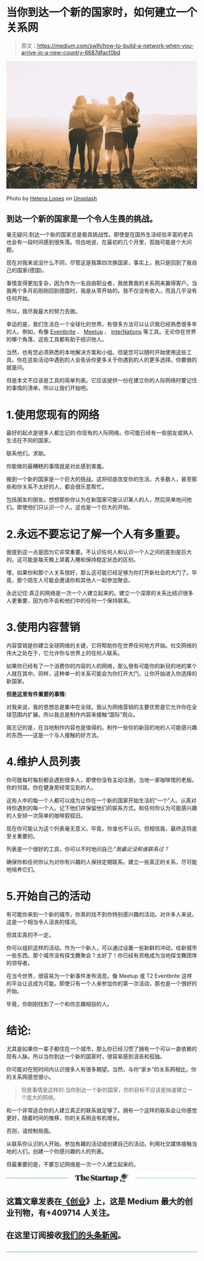 # 当你到达一个新的国家时，如何建立一个关系网

> 原文：<https://medium.com/swlh/how-to-build-a-network-when-you-arrive-in-a-new-country-6687dfacf0bd>

![](img/2da7a11a17b4a35534fc9b00dc9f8e99.png)

Photo by [Helena Lopes](https://unsplash.com/photos/PGnqT0rXWLs?utm_source=unsplash&utm_medium=referral&utm_content=creditCopyText) on [Unsplash](https://unsplash.com/search/photos/community?utm_source=unsplash&utm_medium=referral&utm_content=creditCopyText)

## 到达一个新的国家是一个令人生畏的挑战。

毫无疑问:到达一个新的国家总是极具挑战性。即使是在国外生活经验丰富的老兵也会有一段时间感到很失落。坦白地说，在最初的几个月里，孤独可能是个大问题。

现在对我来说没什么不同，尽管这是我第四次换国家，事实上，我只是回到了我自己的国家(德国)。

事情变得更加复杂，因为作为一名自由职业者，我依靠我的关系网来赢得客户。当我两个多月前刚刚回到德国时，我是从零开始的。我不仅没有收入，而且几乎没有任何开始。

所以，我尽我最大的努力去做。

幸运的是，我们生活在一个全球化的世界。有很多方法可以认识我已经熟悉很多年的人。例如，有像 [Eventbrite](https://www.eventbrite.com/) 、 [Meetup](https://www.meetup.com/) 、 [InterNations](https://www.meetup.com/) 等工具。无论你在世界的哪个角落，这些工具都有助于结识他人。

当然，也有您必须熟悉的本地解决方案和小组。但是您可以随时开始使用这些工具。你在这些活动中遇到的人会告诉你更多关于你遇到的人的更多选择。你要做的就是问。

但是本文不应该是工具的简单列表。它应该提供一份在建立你的人际网络时要记住的事情的清单。所以让我们开始吧。

# 1.使用您现有的网络

最好的起点是很多人都忘记的:你现有的人际网络。你可能已经有一些朋友或熟人生活在不同的国家。

联系他们。求助。

你能做的最糟糕的事情就是对此感到害羞。

搬到一个新的国家是一个巨大的挑战。这将彻底改变你的生活。大多数人，甚至那些和你关系不太好的人，都会很乐意帮忙。

包括朋友的朋友。想想那些你认为在新国家可能认识某人的人，然后简单地问他们。即使他们只认识一个人，这也是一个巨大的开始。

# 2.永远不要忘记了解一个人有多重要。

我提到这一点是因为它非常重要。不认识任何人和认识一个人之间的差别是巨大的。这可能是每天晚上哭着入睡和保持稳定状态的区别。

嘿，如果你和那个人关系很好，那么这可能已经足够为你打开新社会的大门了。毕竟，那个陌生人可能会邀请你和其他人一起参加聚会。

永远记住:真正的网络是一次一个人建立起来的。建立一个深厚的关系比结识很多人更重要，因为你不会和他们中的任何一个保持联系。

# 3.使用内容营销

内容营销是你建立全球网络的关键，它将帮助你在世界任何地方开始。社交网络的伟大之处在于，它允许你与世界上的任何人联系。

如果你已经有了一个消费你的内容的人的网络，那么很有可能你的新目的地的某个人就在其中。同样，这种单一的关系可能会为你打开大门，让你开始进入你选择的新国家。

**但是这里有件重要的事情:**

对我来说，我的思想总是集中在全球。我认为网络营销的主要优势是它允许你在全球范围内扩展。所以我总是制作内容来接触“国际”观众。

我忘记的是，在当地制作内容也是值得的。制作一些你的新目的地的人可能感兴趣的东西——这是一个与人接触的好方法。

# 4.维护人员列表

你可能每时每刻都会遇到很多人，即使你没有主动注册。当地一家咖啡馆的老板。你的邻居。你在健身房经常见到的人。

这些人中的每一个人都可以成为让你在一个新的国家开始生活的“一个”人。认真对待你遇到的每一个人。记下他们并保留他们的联系方式。和任何你认为可能感兴趣的人安排一次简单的咖啡叙叙旧。

现在你可能认为这个列表毫无意义。毕竟，你谁也不认识。但相信我，最终这将是至关重要的。

列表是一个很好的工具，你可以不时地问自己:“*我最近没和谁联系过？*

确保你和任何你认为对你有兴趣的人保持定期联系。建立一些真正的关系，尽可能地培养它们。

# 5.开始自己的活动

有可能你来到一个新的城市，你真的找不到你特别感兴趣的活动。对许多人来说，这是一个相当令人沮丧的情况。

但其实真的不一定。

你可以组织这样的活动。作为一个新人，可以通过设置一些新鲜的冲动，给新城市一些东西。那个城市没有探戈舞聚会？太好了！你已经有资格成为当地探戈舞团体的领导者。

在当今世界，很容易为一个新事件发布消息。像 Meetup 或 T2 Eventbrite 这样的平台让这成为可能。即使只有一个人来参加你的第一次活动，那也是一个很好的开始。

毕竟，你刚刚找到了一个和你志趣相投的人。

# 结论:

尤其是如果你一辈子都住在一个城市，那么你已经习惯了拥有一个可以一直依赖的现有人脉。所以当你到达一个新的国家时，很容易感到沮丧和孤独。

你可能对在短时间内认识很多人有很多期望。当然，与你“家乡”的关系网相比，你的关系网感觉很小。

> 但是事情是这样的:当你到达一个新的国家，你的目标不应该是快速建立一个庞大的网络。

和一个非常适合你的人建立真正的联系就足够了。拥有一个这样的联系会让你感觉更好，随着时间的推移，你的关系网会有机增长。

否则，请控制局面。

从联系你认识的人开始。参加有趣的活动或创建自己的活动。利用社交媒体接触当地的人们。创建一个你感兴趣的人的列表。

但最重要的是，不要忘记网络是一次一个人建立起来的。

[![](img/308a8d84fb9b2fab43d66c117fcc4bb4.png)](https://medium.com/swlh)

## 这篇文章发表在[《创业](https://medium.com/swlh)》上，这是 Medium 最大的创业刊物，有+409714 人关注。

## 在这里订阅接收[我们的头条新闻](http://growthsupply.com/the-startup-newsletter/)。

[![](img/b0164736ea17a63403e660de5dedf91a.png)](https://medium.com/swlh)